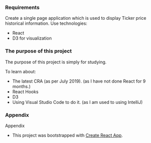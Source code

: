 
### Requirements
Create a single page application which is used to display Ticker price historical information.
Use technologies:
- React
- D3 for visualization

### The purpose of this project
The purpose of this project is simply for studying.

To learn about:
- The latest CRA (as per July 2019). (as I have not done React for 9 months.)
- React Hooks
- D3
- Using Visual Studio Code to do it. (as I am used to using IntelliJ)

### Appendix

Appendix
- This project was bootstrapped with [Create React App](https://github.com/facebook/create-react-app).

